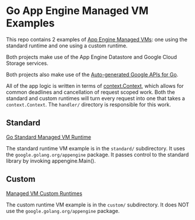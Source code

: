 # Go App Engine Managed VM Examples
This repo contains 2 examples of [App Engine Managed VMs](https://cloud.google.com/appengine/docs/managed-vms/):
one using the standard runtime and one using a custom runtime.

Both projects make use of the App Engine Datastore and Google Cloud Storage services.

Both projects also make use of the
[Auto-generated Google APIs for Go](https://github.com/google/google-api-go-client).

All of the app logic is written in terms of [context.Context](https://godoc.org/golang.org/x/net/context),
which allows for common deadlines and cancellation of request scoped work. Both the
standard and custom runtimes will turn every request into one that takes a `context.Context`.
The `handler/` directory is responsible for this work.

## Standard
[Go Standard Managed VM Runtime](https://cloud.google.com/appengine/docs/go/managed-vms/)

The standard runtime VM example is in the `standard/` subdirectory. It uses
the `google.golang.org/appengine` package. It passes control to the standard
library by invoking appengine.Main().

## Custom
[Managed VM Custom Runtimes](https://cloud.google.com/appengine/docs/managed-vms/custom-runtimes)

The custom runtime VM example is in the `custom/` subdirectory. It does NOT use
the `google.golang.org/appengine` package.



